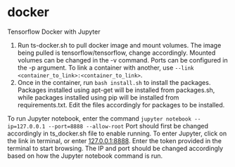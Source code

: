 # docker

Tensorflow Docker with Jupyter

1. Run ts-docker.sh to pull docker image and mount volumes. The image being pulled is tensorflow/tensorflow, change accordingly. Mounted volumes can be changed in the -v command. Ports can be configured in the -p argument. To link a container with another, use `--link <container_to_link>:<container_to_link>`.
2. Once in the container, run `bash install.sh` to install the packages. Packages installed using apt-get will be installed from packages.sh, while packages installed using pip will be installed from requirements.txt. Edit the files accordingly for packages to be installed.


To run Jupyter notebook, enter the command
`jupyter notebook --ip=127.0.0.1 --port=8888 --allow-root`
Port should first be changed accordingly in ts_docker.sh file to enable running. To enter Jupyter, click on the link in terminal, or enter [127.0.0.1:8888](127.0.0.1:8888). Enter the token provided in the terminal to start browsing. The IP and port should be changed accordingly based on how the Jupyter notebook command is run.
